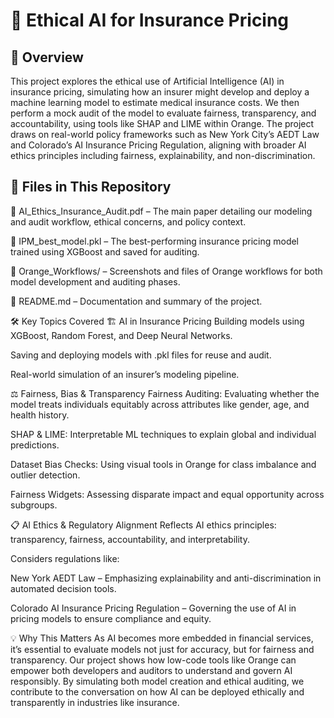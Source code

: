 # 🤖 Ethical AI for Insurance Pricing 

## 📌 Overview
This project explores the ethical use of Artificial Intelligence (AI) in insurance pricing, simulating how an insurer might develop and deploy a machine learning model to estimate medical insurance costs. We then perform a mock audit of the model to evaluate fairness, transparency, and accountability, using tools like SHAP and LIME within Orange. The project draws on real-world policy frameworks such as New York City’s AEDT Law and Colorado’s AI Insurance Pricing Regulation, aligning with broader AI ethics principles including fairness, explainability, and non-discrimination.

## 📂 Files in This Repository
📄 AI_Ethics_Insurance_Audit.pdf – The main paper detailing our modeling and audit workflow, ethical concerns, and policy context.

🧠 IPM_best_model.pkl – The best-performing insurance pricing model trained using XGBoost and saved for auditing.

🔧 Orange_Workflows/ – Screenshots and files of Orange workflows for both model development and auditing phases.

📜 README.md – Documentation and summary of the project. 

🛠️ Key Topics Covered
🏗️ AI in Insurance Pricing
Building models using XGBoost, Random Forest, and Deep Neural Networks.

Saving and deploying models with .pkl files for reuse and audit.

Real-world simulation of an insurer’s modeling pipeline.

⚖️ Fairness, Bias & Transparency
Fairness Auditing: Evaluating whether the model treats individuals equitably across attributes like gender, age, and health history.

SHAP & LIME: Interpretable ML techniques to explain global and individual predictions.

Dataset Bias Checks: Using visual tools in Orange for class imbalance and outlier detection.

Fairness Widgets: Assessing disparate impact and equal opportunity across subgroups.

📋 AI Ethics & Regulatory Alignment
Reflects AI ethics principles: transparency, fairness, accountability, and interpretability.

Considers regulations like:

New York AEDT Law – Emphasizing explainability and anti-discrimination in automated decision tools.

Colorado AI Insurance Pricing Regulation – Governing the use of AI in pricing models to ensure compliance and equity.

💡 Why This Matters
As AI becomes more embedded in financial services, it’s essential to evaluate models not just for accuracy, but for fairness and transparency. Our project shows how low-code tools like Orange can empower both developers and auditors to understand and govern AI responsibly. By simulating both model creation and ethical auditing, we contribute to the conversation on how AI can be deployed ethically and transparently in industries like insurance.

